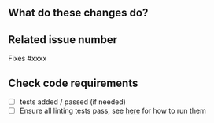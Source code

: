 <!--
Thank you for your contribution!

Please review https://github.com/mars-project/mars/blob/master/CONTRIBUTING.rst before opening a pull request.
-->

## What do these changes do?

<!-- Please give a short brief about these changes. -->

## Related issue number

<!-- Are there any issues opened that will be resolved by merging this change? -->
Fixes #xxxx

## Check code requirements

- [ ] tests added / passed (if needed)
- [ ] Ensure all linting tests pass, see [here](https://docs.pymars.org/en/latest/development/contributing.html#check-code-styles) for how to run them
